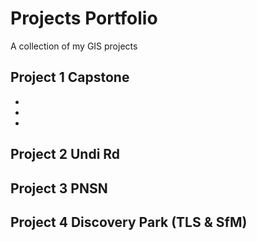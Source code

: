 # Projects Portfolio
A collection of my GIS projects
## Project 1 Capstone
* 
*
*
## Project 2 Undi Rd
## Project 3 PNSN
## Project 4 Discovery Park (TLS & SfM)
